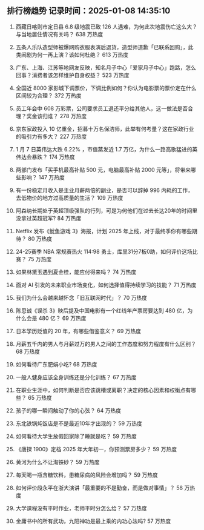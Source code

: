 
## 排行榜趋势 记录时间：2025-01-08 14:35:10
  
  1. 西藏日喀则市定日县 6.8 级地震已致 126 人遇难，为何此次地震伤亡这么大？与当地居住情况有关吗？ 638 万热度
    
  2. 五条人乐队造型师被爆网购衣服表演后退货，造型师道歉「已联系回购」，此类闹剧为何一再上演？该如何杜绝？ 613 万热度
    
  3. 广东、上海、江苏等地网友反映，知名月子中心「爱家月子中心」跑路，怎么回事？消费者该怎样维护自身权益？ 523 万热度
    
  4. 全国近 8000 家影城下调票价，下调比例如何？你认为电影票的票价定在什么区间较为合理？ 372 万热度
    
  5. 员工年会中 608 万彩票，公司要求员工退还平分给其他人，这一做法是否合理？奖金该归谁？ 278 万热度
    
  6. 京东家政投入 10 亿重金，招募十万名保洁师，此举有何考量？这在家政行业的吸引力有多大？ 227 万热度
    
  7. 1 月 7 日英伟达大跌 6.22% ，市值蒸发近 1.7 万亿，为什么一路高歌猛进的英伟达会暴跌？ 174 万热度
    
  8. 两部门发布「买手机最高补贴 500 元，电脑最高补贴 2000 元等」，将带来哪些影响？ 147 万热度
    
  9. 有一份稳定月收入是主业月薪两倍的副业，是否可以辞掉 996 内耗的工作，去低物价的地方过高质量的生活？ 109 万热度
    
  10. 阿森纳长期处于英超顶级强队的行列，可是为何他们在过去长达20年的时间里没拿过英超冠军? 84 万热度
    
  11. Netflix 发布《鱿鱼游戏 3》海报，计划 2025 年上线，对于最终季你有哪些期待？ 80 万热度
    
  12. 24-25赛季 NBA 常规赛热火 114:98 勇士，库里31分7板0助，如何评价这场比赛？ 75 万热度
    
  13. 如果林黛玉遇到夏金桂，能应付得来吗？ 74 万热度
    
  14. 面对 AI 引发的未来职业市场变化，如何选择值得持续学习的技能？ 71 万热度
    
  15. 我们为什么会越来越怀念「旧互联网时代」？ 70 万热度
    
  16. 陈思诚《误杀 3》映后提及中国电影有一个红线年产票房要达到 480 亿，为什么会是 480 亿？ 69 万热度
    
  17. 日本学历贬值的 20 年，有哪些借鉴意义？ 69 万热度
    
  18. 月薪五千内的男人与月薪过万的男人之间的工作态度和努力程度有什么区别？ 68 万热度
    
  19. 如何看待广东肥娟小吃? 68 万热度
    
  20. 一般人健身应该全身训练还是分化训练？ 67 万热度
    
  21. 在职业生涯中，如何判断是否应该跳槽或离职？决定的核心因素和权衡点有哪些？ 65 万热度
    
  22. 孩子的哪一瞬间触动了你的心弦？ 64 万热度
    
  23. 东北铁锅炖饭店是不是最近10年才出现的？ 59 万热度
    
  24. 如何看待大学生放假回家除了睡就是吃？ 59 万热度
    
  25. 《唐探 1900》定档 2025 年大年初一，你预测票房多少？ 59 万热度
    
  26. 黄河为什么不让淘铁砂？ 59 万热度
    
  27. 每天喝一瓶含糖饮料，患糖尿病的风险会增加吗？ 59 万热度
    
  28. 如何评价段永平在浙大演讲「最重要的不是勤奋，而是做对事情」？ 58 万热度
    
  29. 大学课程没有平时作业，老师平时分怎么给？ 57 万热度
    
  30. 金庸书中的所有武功，九阳神功是最上乘的内功心法吗? 57 万热度
    